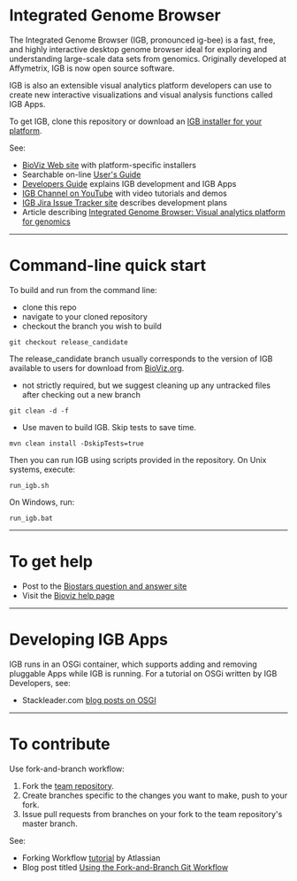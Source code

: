 # Integrated Genome Browser

The Integrated Genome Browser (IGB, pronounced ig-bee) is a fast, free, and highly interactive desktop genome browser ideal for exploring and understanding large-scale data sets from genomics. Originally developed at Affymetrix, IGB is now open source software. 

IGB is also an extensible visual analytics platform developers can use to create new interactive visualizations and visual analysis functions called IGB Apps.

To get IGB, clone this repository or download an [IGB installer for your platform](http://bioviz.org/igb/download.html).

See:

* [BioViz Web site](http://www.bioviz.org) with platform-specific installers
* Searchable on-line [User's Guide](https://wiki.transvar.org/display/igbman/Home)
* [Developers Guide](https://wiki.transvar.org/display/igbdevelopers/Home) explains IGB development and IGB Apps
* [IGB Channel on YouTube](https://www.youtube.com/channel/UC0DA2d3YdbQ55ljkRKHRBkg) with video tutorials and demos
* [IGB Jira Issue Tracker site](http://jira.transvar.org) describes development plans
* Article describing [Integrated Genome Browser: Visual analytics platform for genomics](http://bioinformatics.oxfordjournals.org/content/early/2016/04/04/bioinformatics.btw069.long) 

***

# Command-line quick start 

To build and run from the command line:

* clone this repo 
* navigate to your cloned repository
* checkout the branch you wish to build

`git checkout release_candidate` 

The release_candidate branch usually corresponds to the version of IGB available to users for download from [BioViz.org](http://www.bioviz.org). 

* not strictly required, but we suggest cleaning up any untracked files after checking out a new branch

`git clean -d -f`

* Use maven to build IGB. Skip tests to save time.

`mvn clean install -DskipTests=true`

Then you can run IGB using scripts provided in the repository. On Unix systems, execute:

`run_igb.sh` 

On Windows, run:

`run_igb.bat`

***

# To get help

* Post to the [Biostars question and answer site](https://www.biostars.org/p/new/post/?tag_val=igb")
* Visit the [Bioviz help page](http://bioviz.org/igb/help.html)

***

# Developing IGB Apps

IGB runs in an OSGi container, which supports adding and removing pluggable Apps while IGB is running. 
For a tutorial on OSGi written by IGB Developers, see: 

* Stackleader.com [blog posts on OSGI](https://blog.stackleader.com/tags/osgi/)

***

# To contribute

Use fork-and-branch workflow:

1. Fork the [team repository](http://www.bitbucket.org/lorainelab/integrated-genome-browser).
2. Create branches specific to the changes you want to make, push to your fork.
3. Issue pull requests from branches on your fork to the team repository's master branch.

See:

* Forking Workflow [tutorial](https://www.atlassian.com/git/tutorials/comparing-workflows/forking-workflow) by Atlassian
* Blog post titled [Using the Fork-and-Branch Git Workflow](http://blog.scottlowe.org/2015/01/27/using-fork-branch-git-workflow/)